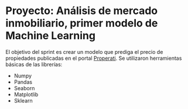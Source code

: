 # Proyecto: Análisis de mercado inmobiliario, primer modelo de Machine Learning

El objetivo del sprint es crear un modelo que prediga el precio de propiedades publicadas en el portal [Properati](www.properati.com.ar). 
Se utilizaron herramientas básicas de las librerías:

* Numpy
* Pandas
* Seaborn
* Matplotlib
* Sklearn
